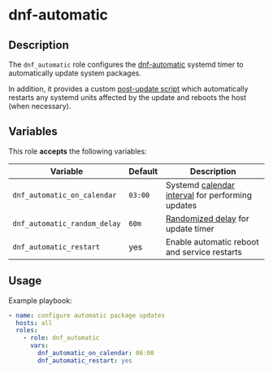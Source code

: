 dnf-automatic
=============

Description
-----------

The `dnf_automatic` role configures the [dnf-automatic](https://dnf.readthedocs.io/en/latest/automatic.html)
systemd timer to automatically update system packages.

In addition, it provides a custom [post-update script](files/usr/local/sbin/dnf-auto-restart)
which automatically restarts any systemd units affected by the update and
reboots the host (when necessary).


Variables
---------

This role **accepts** the following variables:

Variable                     | Default   | Description
-----------------------------|-----------|------------
`dnf_automatic_on_calendar`  | `03:00`   | Systemd [calendar interval](https://www.freedesktop.org/software/systemd/man/systemd.time.html#Calendar%20Events) for performing updates
`dnf_automatic_random_delay` | `60m`     | [Randomized delay](https://www.freedesktop.org/software/systemd/man/systemd.timer.html#RandomizedDelaySec=) for update timer
`dnf_automatic_restart`      | yes       | Enable automatic reboot and service restarts

Usage
-----

Example playbook:

````yaml
- name: configure automatic package updates
  hosts: all
  roles:
    - role: dnf_automatic
      vars:
        dnf_automatic_on_calendar: 06:00
        dnf_automatic_restart: yes
````
